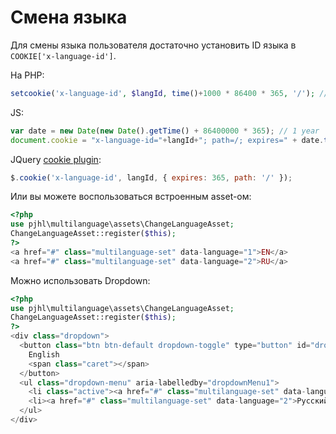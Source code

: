 Смена языка
===========

Для смены языка пользователя достаточно установить ID языка в `COOKIE['x-language-id']`.

На PHP:

```php
setcookie('x-language-id', $langId, time()+1000 * 86400 * 365, '/'); // $langId - integer
```

JS:

```js
var date = new Date(new Date().getTime() + 86400000 * 365); // 1 year
document.cookie = "x-language-id="+langId+"; path=/; expires=" + date.toUTCString();
```

JQuery [cookie plugin](https://plugins.jquery.com/cookie/):

```js
$.cookie('x-language-id', langId, { expires: 365, path: '/' });
```

Или вы можете воспользоваться встроенным asset-ом:

```php
<?php
use pjhl\multilanguage\assets\ChangeLanguageAsset;
ChangeLanguageAsset::register($this);
?>
<a href="#" class="multilanguage-set" data-language="1">EN</a>
<a href="#" class="multilanguage-set" data-language="2">RU</a>
```

Можно использовать Dropdown:
```php
<?php
use pjhl\multilanguage\assets\ChangeLanguageAsset;
ChangeLanguageAsset::register($this);
?>
<div class="dropdown">
  <button class="btn btn-default dropdown-toggle" type="button" id="dropdownMenu1" data-toggle="dropdown" aria-haspopup="true" aria-expanded="true">
    English
    <span class="caret"></span>
  </button>
  <ul class="dropdown-menu" aria-labelledby="dropdownMenu1">
    <li class="active"><a href="#" class="multilanguage-set" data-language="1">English</a></li>
    <li><a href="#" class="multilanguage-set" data-language="2">Русский</a></li>
  </ul>
</div>
```

